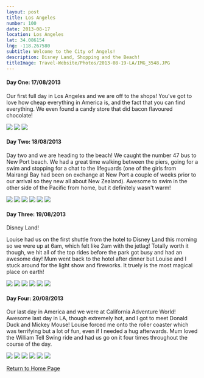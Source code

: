 ```yaml
---
layout: post
title: Los Angeles
number: 100
date: 2013-08-17
location: Los Angeles
lat: 34.086154
lng: -118.267580
subtitle: Welcome to the City of Angels!
description: Disney Land, Shopping and the Beach!
titleImage: Travel-Website/Photos/2013-08-19-LA/IMG_3548.JPG
---
```


<h4>Day One: 17/08/2013</h4>

Our first full day in Los Angeles and we are off to the shops! You've got to love how cheap everything in America is, and the fact that you can find everything. We even found a candy store that did bacon flavoured chocolate!

<img src="Travel-Website/Photos/2013-08-19-LA/P1000809.JPG" class="image1"/>
<img src="Travel-Website/Photos/2013-08-19-LA/P1000810.JPG" class="image1"/>
<img src="Travel-Website/Photos/2013-08-19-LA/P1000812.JPG" class="image1"/>

<h4>Day Two: 18/08/2013</h4>

Day two and we are heading to the beach! We caught the number 47 bus to New Port beach. We had a great time walking between the piers, going for a swim and stopping for a chat to the lifeguards (one of the girls from Mairangi Bay had been on exchange at New Port a couple of weeks prior to our arrival so they new all about New Zealand). Awesome to swim in the other side of the Pacific from home, but it definitely wasn't warm!

<img src="Travel-Website/Photos/2013-08-19-LA/P1000820.JPG" class="image1">
<img src="Travel-Website/Photos/2013-08-19-LA/P1000832.JPG" class="image1">
<img src="Travel-Website/Photos/2013-08-19-LA/P1000833.JPG" class="image1">
<img src="Travel-Website/Photos/2013-08-19-LA/IMG_3532.JPG" class="image1">
<img src="Travel-Website/Photos/2013-08-19-LA/IMG_3534.JPG" class="image1">
<img src="Travel-Website/Photos/2013-08-19-LA/IMG_3549.JPG" class="image1">

<h4>Day Three: 19/08/2013</h4>

Disney Land!

Louise had us on the first shuttle from the hotel to Disney Land this morning so we were up at 6am, which felt like 2am with the jetlag!
Totally worth it though, we hit all of the top rides before the park got busy and had an awesome day! Mum went back to the hotel after dinner but Louise and I stuck around for the light show and fireworks. 
It truely is the most magical place on earth!

<img src="Travel-Website/Photos/2013-08-19-LA/IMG_3722.JPG" class="image1">
<img src="Travel-Website/Photos/2013-08-19-LA/IMG_3716.JPG" class="image1">
<img src="Travel-Website/Photos/2013-08-19-LA/IMG_3589.JPG" class="image1">
<img src="Travel-Website/Photos/2013-08-19-LA/IMG_3588.JPG" class="image1">
<img src="Travel-Website/Photos/2013-08-19-LA/IMG_3741.JPG" class="image1">
<img src="Travel-Website/Photos/2013-08-19-LA/IMG_3726.JPG" class="image1">

<h4>Day Four: 20/08/2013</h4>

Our last day in America and we were at California Adventure World! 
Awesome last day in LA, though extremely hot, and I got to meet Donald Duck and Mickey Mouse! Louise forced me onto the roller coaster which was terrifying but a lot of fun, even if I needed a hug afterwards.
Mum loved the William Tell Swing ride and had us go on it four times throughout the course of the day.

<img src="Travel-Website/Photos/2013-08-19-LA/IMG_3780.JPG" class="image1">
<img src="Travel-Website/Photos/2013-08-19-LA/IMG_3787.JPG" class="image1">
<img src="Travel-Website/Photos/2013-08-19-LA/IMG_3771.JPG" class="image1">
<img src="Travel-Website/Photos/2013-08-19-LA/IMG_3774.JPG" class="image1">
<img src="Travel-Website/Photos/2013-08-19-LA/IMG_3778.JPG" class="image1">
<img src="Travel-Website/Photos/2013-08-19-LA/IMG_3800.JPG" class="image1">

<a href="https://adventuresofthetravellingtwins.com/">Return to Home Page</a>

